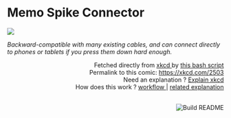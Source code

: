 # <b>Memo Spike Connector</b>

[![](https://imgs.xkcd.com/comics/memo_spike_connector.png)](https://xkcd.com/2503)

<i>Backward-compatible with many existing cables, and can connect directly to phones or tablets if you press them down hard enough.</i>

<div align="right">
  Fetched directly from
  <a href="https://xkcd.com">
    xkcd
  </a>
  by
  <a href="https://github.com/Vanille-N/Vanille-N/blob/master/fetch">
    this bash script
  </a>
</div>
<div align="right">
  Permalink to this comic:
  <a href="https://xkcd.com/2503">
    https://xkcd.com/2503
  </a>
</div>
<div align="right">
  Need an explanation ?
  <a href="https://www.explainxkcd.com/wiki/index.php/2503">
    Explain xkcd
  </a>
</div>
<div align="right">
  How does this work ?
  <a href="https://github.com/Vanille-N/Vanille-N/blob/master/.github/workflows/build.yml">
    workflow
  </a>
  |
  <a href="https://simonwillison.net/2020/Jul/10/self-updating-profile-readme/">
    related explanation
  </a>
</div><br>

<a href="https://github.com/Vanille-N/Vanille-N/actions"><img src="https://github.com/Vanille-N/Vanille-N/workflows/Build%20README/badge.svg" align="right" alt="Build README"></a>
